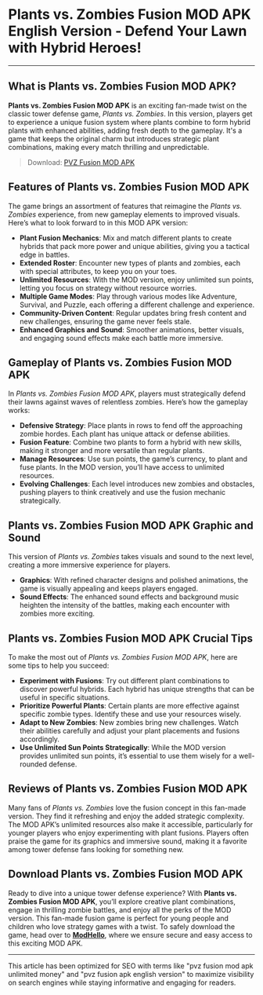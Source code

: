 # Plants vs. Zombies Fusion MOD APK English Version - Defend Your Lawn with Hybrid Heroes!

---

## What is Plants vs. Zombies Fusion MOD APK?

**Plants vs. Zombies Fusion MOD APK** is an exciting fan-made twist on the classic tower defense game, *Plants vs. Zombies*. In this version, players get to experience a unique fusion system where plants combine to form hybrid plants with enhanced abilities, adding fresh depth to the gameplay. It's a game that keeps the original charm but introduces strategic plant combinations, making every match thrilling and unpredictable.

>Download: [PVZ Fusion MOD APK](https://modhello.com/pvz-fusion/)

## Features of Plants vs. Zombies Fusion MOD APK

The game brings an assortment of features that reimagine the *Plants vs. Zombies* experience, from new gameplay elements to improved visuals. Here’s what to look forward to in this MOD APK version:

- **Plant Fusion Mechanics**: Mix and match different plants to create hybrids that pack more power and unique abilities, giving you a tactical edge in battles.
- **Extended Roster**: Encounter new types of plants and zombies, each with special attributes, to keep you on your toes.
- **Unlimited Resources**: With the MOD version, enjoy unlimited sun points, letting you focus on strategy without resource worries.
- **Multiple Game Modes**: Play through various modes like Adventure, Survival, and Puzzle, each offering a different challenge and experience.
- **Community-Driven Content**: Regular updates bring fresh content and new challenges, ensuring the game never feels stale.
- **Enhanced Graphics and Sound**: Smoother animations, better visuals, and engaging sound effects make each battle more immersive.

## Gameplay of Plants vs. Zombies Fusion MOD APK

In *Plants vs. Zombies Fusion MOD APK*, players must strategically defend their lawns against waves of relentless zombies. Here’s how the gameplay works:

- **Defensive Strategy**: Place plants in rows to fend off the approaching zombie hordes. Each plant has unique attack or defense abilities.
- **Fusion Feature**: Combine two plants to form a hybrid with new skills, making it stronger and more versatile than regular plants.
- **Manage Resources**: Use sun points, the game’s currency, to plant and fuse plants. In the MOD version, you’ll have access to unlimited resources.
- **Evolving Challenges**: Each level introduces new zombies and obstacles, pushing players to think creatively and use the fusion mechanic strategically.

## Plants vs. Zombies Fusion MOD APK Graphic and Sound

This version of *Plants vs. Zombies* takes visuals and sound to the next level, creating a more immersive experience for players.

- **Graphics**: With refined character designs and polished animations, the game is visually appealing and keeps players engaged.
- **Sound Effects**: The enhanced sound effects and background music heighten the intensity of the battles, making each encounter with zombies more exciting.

## Plants vs. Zombies Fusion MOD APK Crucial Tips

To make the most out of *Plants vs. Zombies Fusion MOD APK*, here are some tips to help you succeed:

- **Experiment with Fusions**: Try out different plant combinations to discover powerful hybrids. Each hybrid has unique strengths that can be useful in specific situations.
- **Prioritize Powerful Plants**: Certain plants are more effective against specific zombie types. Identify these and use your resources wisely.
- **Adapt to New Zombies**: New zombies bring new challenges. Watch their abilities carefully and adjust your plant placements and fusions accordingly.
- **Use Unlimited Sun Points Strategically**: While the MOD version provides unlimited sun points, it’s essential to use them wisely for a well-rounded defense.

## Reviews of Plants vs. Zombies Fusion MOD APK

Many fans of *Plants vs. Zombies* love the fusion concept in this fan-made version. They find it refreshing and enjoy the added strategic complexity. The MOD APK’s unlimited resources also make it accessible, particularly for younger players who enjoy experimenting with plant fusions. Players often praise the game for its graphics and immersive sound, making it a favorite among tower defense fans looking for something new.

## Download Plants vs. Zombies Fusion MOD APK

Ready to dive into a unique tower defense experience? With **Plants vs. Zombies Fusion MOD APK**, you’ll explore creative plant combinations, engage in thrilling zombie battles, and enjoy all the perks of the MOD version. This fan-made fusion game is perfect for young people and children who love strategy games with a twist. To safely download the game, head over to **[ModHello](#)**, where we ensure secure and easy access to this exciting MOD APK. 

---

This article has been optimized for SEO with terms like "pvz fusion mod apk unlimited money" and "pvz fusion apk english version" to maximize visibility on search engines while staying informative and engaging for readers.
